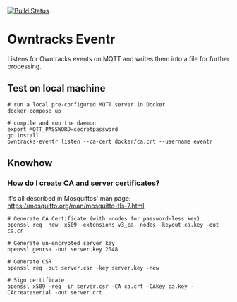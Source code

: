 [![Build Status](https://travis-ci.org/neckhair/owntracks-eventr.svg?branch=master)](https://travis-ci.org/neckhair/owntracks-eventr)

# Owntracks Eventr

Listens for Owntracks events on MQTT and writes them into a file for further processing.

## Test on local machine

    # run a local pre-configured MQTT server in Docker
    docker-compose up

    # compile and run the daemon
    export MQTT_PASSWORD=secretpassword
    go install
    owntracks-eventr listen --ca-cert docker/ca.crt --username eventr

## Knowhow

### How do I create CA and server certificates?

It's all described in Mosquittos' man page: https://mosquitto.org/man/mosquitto-tls-7.html

    # Generate CA Certificate (with -nodes for password-less key)
    openssl req -new -x509 -extensions v3_ca -nodes -keyout ca.key -out ca.cr

    # Generate un-encrypted server key
    openssl genrsa -out server.key 2048

    # Generate CSR
    openssl req -out server.csr -key server.key -new

    # Sign certificate
    openssl x509 -req -in server.csr -CA ca.crt -CAkey ca.key -CAcreateserial -out server.crt

